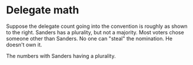 # Delegate math
Suppose the delegate count going into the convention is roughly as shown to the right. Sanders has a plurality, but not a majority. Most voters chose someone other than Sanders. No one can "steal" the nomination. He doesn't own it.

The numbers with Sanders having a plurality.

